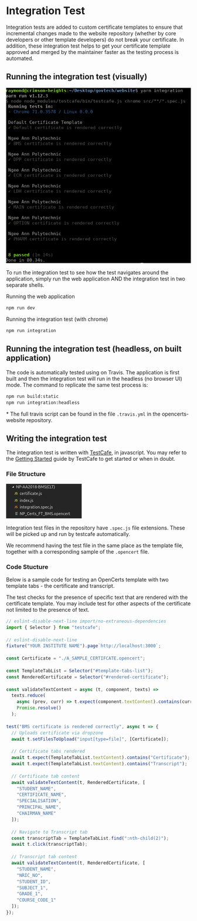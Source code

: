 # Integration Test

Integration tests are added to custom certificate templates to ensure that incremental changes made to the website repository (whether by core developers or other template developers) do not break your certificate. In addition, these integration test helps to get your certificate template approved and merged by the maintainer faster as the testing process is automated.

## Running the integration test (visually)

![Running Integration Test](./assets/integration-test/running_test.png)

To run the integration test to see how the test navigates around the application, simply run the web application AND the integration test in two separate shells.

Running the web application

```sh
npm run dev
```

Running the integration test (with chrome)
```sh
npm run integration
```

## Running the integration test (headless, on built application)

The code is automatically tested using on Travis. The application is first built and then the integration test will run in the headless (no browser UI) mode. The command to replicate the same test process is:

```sh
npm run build:static
npm run integration:headless
```

\* The full travis script can be found in the file `.travis.yml` in the opencerts-website repository.

## Writing the integration test

The integration test is written with [TestCafe](https://devexpress.github.io/testcafe/), in javascript. You may refer to the [Getting Started](https://devexpress.github.io/testcafe/documentation/getting-started/) guide by TestCafe to get started or when in doubt.

### File Structure

![Folder Structure](./assets/integration-test/folder_structure.png)

Integration test files in the repository have `.spec.js` file extensions. These will be picked up and run by testcafe automatically. 

We recommend having the test file in the same place as the template file, together with a corresponding sample of the `.opencert` file. 


### Code Stucture

Below is a sample code for testing an OpenCerts template with two template tabs - the certificate and transcript. 

The test checks for the presence of specific text that are rendered with the certificate template. You may include  test for other aspects of the certificate not limited to the presence of text.

```js
// eslint-disable-next-line import/no-extraneous-dependencies
import { Selector } from "testcafe";

// eslint-disable-next-line
fixture("YOUR INSTITUTE NAME").page`http://localhost:3000`;

const Certificate = "./A_SAMPLE_CERTIFCATE.opencert";

const TemplateTabList = Selector("#template-tabs-list");
const RenderedCertificate = Selector("#rendered-certificate");

const validateTextContent = async (t, component, texts) =>
  texts.reduce(
    async (prev, curr) => t.expect(component.textContent).contains(curr),
    Promise.resolve()
  );

test("BMS certificate is rendered correctly", async t => {
  // Uploads certificate via dropzone
  await t.setFilesToUpload("input[type=file]", [Certificate]);

  // Certificate tabs rendered
  await t.expect(TemplateTabList.textContent).contains("Certificate");
  await t.expect(TemplateTabList.textContent).contains("Transcript");

  // Certificate tab content
  await validateTextContent(t, RenderedCertificate, [
    "STUDENT_NAME",
    "CERTIFICATE_NAME",
    "SPECIALISATION",
    "PRINCIPAL_NAME",
    "CHAIRMAN_NAME"
  ]);

  // Navigate to Transcript tab
  const transcriptTab = TemplateTabList.find(":nth-child(2)");
  await t.click(transcriptTab);

  // Transcript tab content
  await validateTextContent(t, RenderedCertificate, [
    "STUDENT_NAME",
    "NRIC_NO",
    "STUDENT_ID",
    "SUBJECT_1",
    "GRADE_1",
    "COURSE_CODE_1"
  ]);
});

```